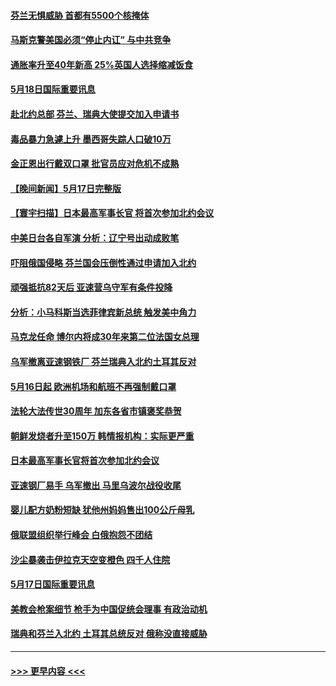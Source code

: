 #### [芬兰无惧威胁 首都有5500个核掩体](../pages/prog202/a103432123.md?t=05190101) 
#### [马斯克警美国必须“停止内讧” 与中共竞争](../pages/prog202/a103432115.md?t=05190101) 
#### [通胀率升至40年新高 25%英国人选择缩减饭食](../pages/prog202/a103432103.md?t=05190101) 
#### [5月18日国际重要讯息](../pages/prog202/a103432076.md?t=05190101) 
#### [赴北约总部 芬兰、瑞典大使提交加入申请书](../pages/prog202/a103432020.md?t=05190101) 
#### [毒品暴力急遽上升 墨西哥失踪人口破10万](../pages/prog202/a103431978.md?t=05190101) 
#### [金正恩出行戴双口罩 批官员应对危机不成熟](../pages/prog202/a103431921.md?t=05190101) 
#### [【晚间新闻】5月17日完整版](../pages/prog202/a103431791.md?t=05190101) 
#### [【寰宇扫描】日本最高军事长官 将首次参加北约会议](../pages/prog202/a103431822.md?t=05190101) 
#### [中美日台各自军演 分析：辽宁号出动成败笔](../pages/prog202/a103431824.md?t=05190101) 
#### [吓阻俄国侵略 芬兰国会压倒性通过申请加入北约](../pages/prog202/a103431821.md?t=05190101) 
#### [顽强抵抗82天后 亚速营乌守军有条件投降](../pages/prog202/a103431687.md?t=05190101) 
#### [分析：小马科斯当选菲律宾新总统 触发美中角力](../pages/prog202/a103431606.md?t=05190101) 
#### [马克龙任命 博尔内将成30年来第二位法国女总理](../pages/prog202/a103431447.md?t=05190101) 
#### [乌军撤离亚速钢铁厂 芬兰瑞典入北约土耳其反对](../pages/prog202/a103431449.md?t=05190101) 
#### [5月16日起 欧洲机场和航班不再强制戴口罩](../pages/prog202/a103431493.md?t=05190101) 
#### [法轮大法传世30周年 加东各省市镇褒奖恭贺](../pages/prog202/a103431467.md?t=05190101) 
#### [朝鲜发烧者升至150万 韩情报机构：实际更严重](../pages/prog202/a103431349.md?t=05190101) 
#### [日本最高军事长官将首次参加北约会议](../pages/prog202/a103431381.md?t=05190101) 
#### [亚速钢厂易手 乌军撤出 马里乌波尔战役收尾](../pages/prog202/a103431301.md?t=05190101) 
#### [婴儿配方奶粉短缺 犹他州妈妈售出100公斤母乳](../pages/prog202/a103431192.md?t=05190101) 
#### [俄联盟组织举行峰会 白俄抱怨不团结](../pages/prog202/a103431184.md?t=05190101) 
#### [沙尘暴袭击伊拉克天空变橙色 四千人住院](../pages/prog202/a103431175.md?t=05190101) 
#### [5月17日国际重要讯息](../pages/prog202/a103431158.md?t=05190101) 
#### [美教会枪案细节 枪手为中国促统会理事 有政治动机](../pages/prog202/a103431050.md?t=05190101) 
#### [瑞典和芬兰入北约 土耳其总统反对 俄称没直接威胁](../pages/prog202/a103431025.md?t=05190101) 

----
#### [ >>> 更早内容 <<< ](../indexes/prog202-earlier.md)
